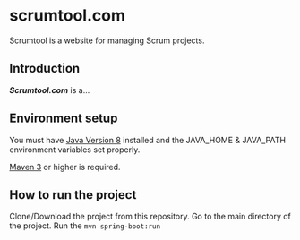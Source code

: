 # scrumtool.com

Scrumtool is a website for managing Scrum projects.

## Introduction

***Scrumtool.com*** is a...

## Environment setup

You must have [Java Version 8](http://www.oracle.com/technetwork/java/javase/downloads/jdk8-downloads-2133151.html) installed and the JAVA_HOME & JAVA_PATH environment variables set properly.

[Maven 3](https://maven.apache.org/download.cgi) or higher is required.

## How to run the project

Clone/Download the project from this repository.
Go to the main directory of the project.
Run the `mvn spring-boot:run`
